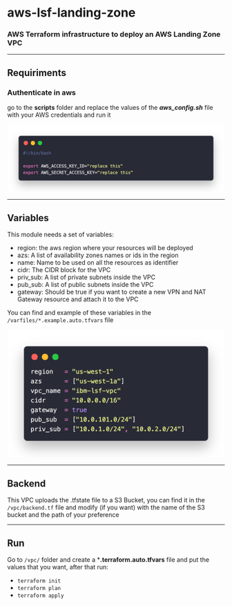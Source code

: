 # aws-lsf-landing-zone

### AWS Terraform infrastructure to deploy an AWS Landing Zone VPC

--- 

## Requiriments

### Authenticate in aws
go to the **scripts** folder and replace the values of the ***aws_config.sh*** file with your AWS credentials and run it

![script](/docs/img/aws_script.png)

---

## Variables

This module needs a set of variables:

- region: the aws region where your resources will be deployed
- azs: A list of availability zones names or ids in the region
- name:  Name to be used on all the resources as identifier
- cidr: The CIDR block for the VPC
- priv_sub: A list of private subnets inside the VPC
- pub_sub: A list of public subnets inside the VPC
- gateway: Should be true if you want to create a new VPN and NAT Gateway resource and attach it to the VPC

You can find and example of these variables in the ```/varfiles/*.example.auto.tfvars``` file

![vars](/docs/img/vars_example.png)

---

## Backend
This VPC uploads the .tfstate file to a S3 Bucket, you can find it in the ```/vpc/backend.tf``` file and modify (if you want) with the name of the S3 bucket and the path of your preference

---

## Run

Go to ```/vpc/``` folder and create a ***.terraform.auto.tfvars** file and put the values that you want, after that run:

- ```terraform init```
- ```terraform plan```
- ```terraform apply```




